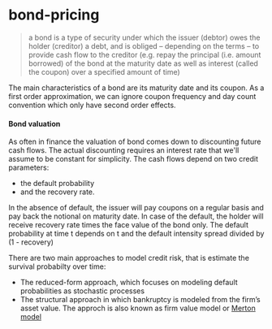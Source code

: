 # bond-pricing


> a bond is a type of security under which the issuer (debtor) owes the holder (creditor) a debt, and is obliged – depending on the terms – to provide cash flow to the creditor (e.g. repay the principal (i.e. amount borrowed) of the bond at the maturity date as well as interest (called the coupon) over a specified amount of time)

The main characteristics of a bond are its maturity date and its coupon. As a first order approximation, we can ignore coupon frequency and day count convention which only have second order effects.

#### Bond valuation
As often in finance the valuation of bond comes down to discounting future cash flows. The actual discounting requires an interest rate that we'll assume to be constant for simplicity. The cash flows depend on two credit parameters: 
* the default probability 
* and the recovery rate. 

In the absence of default, the issuer will pay coupons on a regular basis and pay back the notional on maturity date. In case of the default, the holder will receive recovery rate times the face value of the bond only. The default probability at time t depends on t and the default intensity spread divided by (1 - recovery)

There are two main approaches to model credit risk, that is estimate the survival probabilty over time:
* The reduced-form approach, which focuses on modeling default probabilities as stochastic processes
* The structural approach in which bankruptcy is modeled from the firm’s asset value. The approch is also known as firm value model or [Merton model](https://en.wikipedia.org/wiki/Merton_model)
